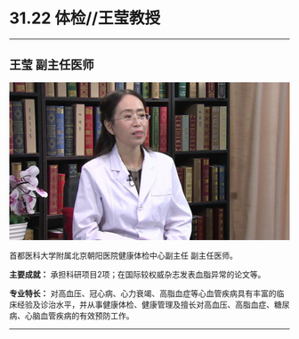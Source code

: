 # 31.22 体检//王莹教授

---

## 王莹 副主任医师

![1686548825985](image/c31_022/1686548825985.png)

首都医科大学附属北京朝阳医院健康体检中心副主任 副主任医师。

**主要成就：** 承担科研项目2项；在国际较权威杂志发表血脂异常的论文等。

**专业特长：** 对高血压、冠心病、心力衰竭、高脂血症等心血管疾病具有丰富的临床经验及诊治水平，并从事健康体检、健康管理及擅长对高血压、高脂血症、糖尿病、心脑血管疾病的有效预防工作。

---
